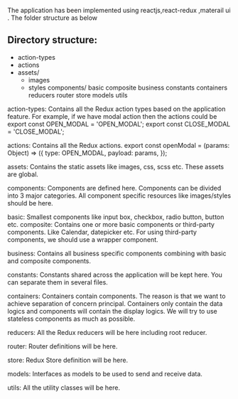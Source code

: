 The application has been implemented using reactjs,react-redux ,materail ui . The folder structure as below
## Directory structure:
- action-types
- actions
- assets/
  - images
   - styles
components/
basic
composite
business
constants 
containers
reducers
router
store
models
utils

action-types:
Contains all the Redux action types based on the application feature. For example, if we have modal action then the actions could be 
export const OPEN_MODAL = 'OPEN_MODAL';
export const CLOSE_MODAL = 'CLOSE_MODAL';

actions:
Contains all the Redux actions.
export const openModal = (params: Object) => ({
type: OPEN_MODAL,
payload: params,
});

assets:
Contains the static assets like images, css, scss etc. These assets are global.

components:
Components are defined here. Components can be divided into 3 major categories. All component specific resources like images/styles should be here.

basic: Smallest components like input box, checkbox, radio button, button etc.
composite: Contains one or more basic components or third-party components. Like Calendar, datepicker etc. For using third-party components, we should use a wrapper component.

business: Contains all business specific components combining with basic and composite components.

constants:
Constants shared across the application will be kept here. You can separate them in several files.

containers:
Containers contain components. The reason is that we want to achieve separation of concern principal.  Containers only contain the data logics and components will contain the display logics. We will try to use stateless components as much as possible.

reducers:
All the Redux reducers will be here including root reducer.

router:
Router definitions will be here.

store:
Redux Store definition will be here.

models:
Interfaces as models to be used to send and receive data.

utils:
All the utility classes will be here.

